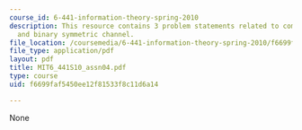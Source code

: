 ```yaml
---
course_id: 6-441-information-theory-spring-2010
description: This resource contains 3 problem statements related to composite channel
  and binary symmetric channel.
file_location: /coursemedia/6-441-information-theory-spring-2010/f6699faf5450ee12f81533f8c11d6a14_MIT6_441S10_assn04.pdf
file_type: application/pdf
layout: pdf
title: MIT6_441S10_assn04.pdf
type: course
uid: f6699faf5450ee12f81533f8c11d6a14

---
```

None